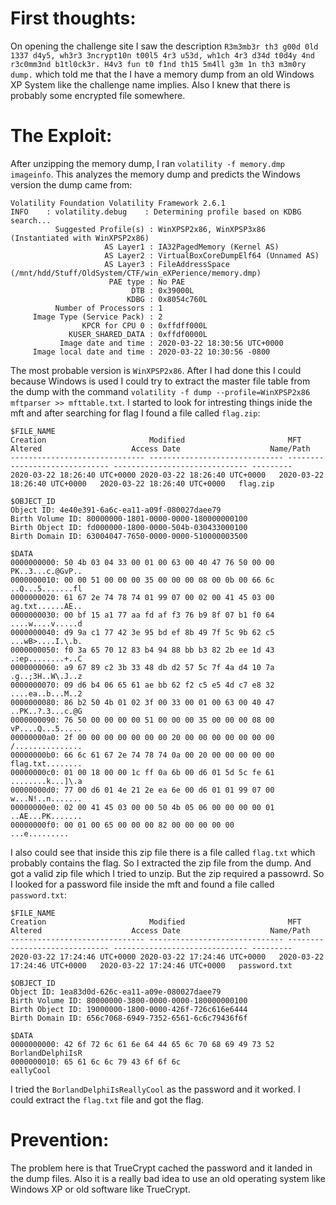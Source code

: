 # First thoughts:
On opening the challenge site I saw the description `R3m3mb3r th3 g00d 0ld 1337 d4y5, wh3r3 3ncrypt10n t00l5 4r3 u53d, wh1ch 4r3 d34d t0d4y 4nd r3c0mm3nd b1tl0ck3r. H4v3 fun t0 f1nd th15 5m4ll g3m 1n th3 m3m0ry dump.` which told me that the I have a memory dump from an old Windows XP System like the challenge name implies.
Also I knew that there is probably some encrypted file somewhere.

# The Exploit:
After unzipping the memory dump, I ran `volatility -f memory.dmp imageinfo`. This analyzes the memory dump and predicts the Windows version the dump came from:
```
Volatility Foundation Volatility Framework 2.6.1
INFO    : volatility.debug    : Determining profile based on KDBG search...
          Suggested Profile(s) : WinXPSP2x86, WinXPSP3x86 (Instantiated with WinXPSP2x86)
                     AS Layer1 : IA32PagedMemory (Kernel AS)
                     AS Layer2 : VirtualBoxCoreDumpElf64 (Unnamed AS)
                     AS Layer3 : FileAddressSpace (/mnt/hdd/Stuff/OldSystem/CTF/win_eXPerience/memory.dmp)
                      PAE type : No PAE
                           DTB : 0x39000L
                          KDBG : 0x8054c760L
          Number of Processors : 1
     Image Type (Service Pack) : 2
                KPCR for CPU 0 : 0xffdff000L
             KUSER_SHARED_DATA : 0xffdf0000L
           Image date and time : 2020-03-22 18:30:56 UTC+0000
     Image local date and time : 2020-03-22 10:30:56 -0800
```
The most probable version is `WinXPSP2x86`. After I had done this I could because Windows is used I could try to extract the master file table from the dump with the command `volatility -f dump --profile=WinXPSP2x86 mftparser >> mfttable.txt`.
I started to look for intresting things inide the mft and after searching for flag I found a file called `flag.zip`:
```
$FILE_NAME
Creation                       Modified                       MFT Altered                    Access Date                    Name/Path
------------------------------ ------------------------------ ------------------------------ ------------------------------ ---------
2020-03-22 18:26:40 UTC+0000 2020-03-22 18:26:40 UTC+0000   2020-03-22 18:26:40 UTC+0000   2020-03-22 18:26:40 UTC+0000   flag.zip

$OBJECT_ID
Object ID: 4e40e391-6a6c-ea11-a09f-080027daee79
Birth Volume ID: 80000000-1801-0000-0000-180000000100
Birth Object ID: fd000000-1800-0000-504b-030433000100
Birth Domain ID: 63004047-7650-0000-0000-510000003500

$DATA
0000000000: 50 4b 03 04 33 00 01 00 63 00 40 47 76 50 00 00   PK..3...c.@GvP..
0000000010: 00 00 51 00 00 00 35 00 00 00 08 00 0b 00 66 6c   ..Q...5.......fl
0000000020: 61 67 2e 74 78 74 01 99 07 00 02 00 41 45 03 00   ag.txt......AE..
0000000030: 00 bf 15 a1 77 aa fd af f3 76 b9 8f 07 b1 f0 64   ....w....v.....d
0000000040: d9 9a c1 77 42 3e 95 bd ef 8b 49 7f 5c 9b 62 c5   ...wB>....I.\.b.
0000000050: f0 3a 65 70 12 83 b4 94 88 bb b3 82 2b ee 1d 43   .:ep........+..C
0000000060: a9 67 89 c2 3b 33 48 db d2 57 5c 7f 4a d4 10 7a   .g..;3H..W\.J..z
0000000070: 09 d6 b4 06 65 61 ae bb 62 f2 c5 e5 4d c7 e8 32   ....ea..b...M..2
0000000080: 86 b2 50 4b 01 02 3f 00 33 00 01 00 63 00 40 47   ..PK..?.3...c.@G
0000000090: 76 50 00 00 00 00 51 00 00 00 35 00 00 00 08 00   vP....Q...5.....
00000000a0: 2f 00 00 00 00 00 00 00 20 00 00 00 00 00 00 00   /...............
00000000b0: 66 6c 61 67 2e 74 78 74 0a 00 20 00 00 00 00 00   flag.txt........
00000000c0: 01 00 18 00 00 1c ff 0a 6b 00 d6 01 5d 5c fe 61   ........k...]\.a
00000000d0: 77 00 d6 01 4e 21 2e ea 6e 00 d6 01 01 99 07 00   w...N!..n.......
00000000e0: 02 00 41 45 03 00 00 50 4b 05 06 00 00 00 00 01   ..AE...PK.......
00000000f0: 00 01 00 65 00 00 00 82 00 00 00 00 00            ...e.........
```

I also could see that inside this zip file there is a file called `flag.txt` which probably contains the flag. So I extracted the zip file from the dump. And got a valid zip file which I tried to unzip.
But the zip required a passowrd. So I looked for a password file inside the mft and found a file called `password.txt`:

```
$FILE_NAME
Creation                       Modified                       MFT Altered                    Access Date                    Name/Path
------------------------------ ------------------------------ ------------------------------ ------------------------------ ---------
2020-03-22 17:24:46 UTC+0000 2020-03-22 17:24:46 UTC+0000   2020-03-22 17:24:46 UTC+0000   2020-03-22 17:24:46 UTC+0000   password.txt

$OBJECT_ID
Object ID: 1ea83d0d-626c-ea11-a09e-080027daee79
Birth Volume ID: 80000000-3800-0000-0000-180000000100
Birth Object ID: 19000000-1800-0000-426f-726c616e6444
Birth Domain ID: 656c7068-6949-7352-6561-6c6c79436f6f

$DATA
0000000000: 42 6f 72 6c 61 6e 64 44 65 6c 70 68 69 49 73 52   BorlandDelphiIsR
0000000010: 65 61 6c 6c 79 43 6f 6f 6c                        eallyCool
```
I tried the `BorlandDelphiIsReallyCool` as the password and it worked. I could extract the `flag.txt` file and got the flag.

# Prevention:
The problem here is that TrueCrypt cached the password and it landed in the dump files. Also it is a really bad idea to use an old operating system like Windows XP or old software like TrueCrypt.
